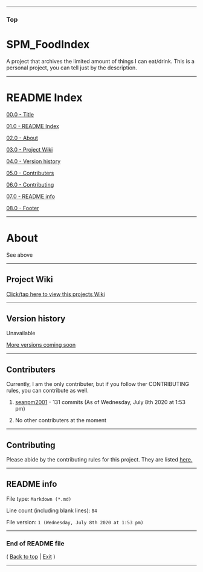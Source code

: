 
***

### Top

# SPM_FoodIndex
A project that archives the limited amount of things I can eat/drink. This is a personal project, you can tell just by the description.

***

# README Index

[00.0 - Title](#SPM_FoodIndex)

[01.0 - README Index](#README-Index)

[02.0 - About](#About)

[03.0 - Project Wiki](#Project-Wiki)

[04.0 - Version history](#Version-history)

[05.0 - Contributers](#Contributers)

[06.0 - Contributing](#Contributing)

[07.0 - README info](#README-info)

[08.0 - Footer](#End-of-README-file)

***

# About

See above

***

## Project Wiki

[Click/tap here to view this projects Wiki](https://github.com/seanpm2001/SPM_FoodIndex/Wiki/)

***

## Version history

Unavailable

[More versions coming soon](https://www.example.com/)

***

## Contributers

Currently, I am the only contributer, but if you follow ther CONTRIBUTING rules, you can contribute as well.

1. [seanpm2001](https://github.com/seanpm2001/) - 131 commits (As of Wednesday, July 8th 2020 at 1:53 pm)

2. No other contributers at the moment

***

## Contributing

Please abide by the contributing rules for this project. They are listed [here.](https://github.com/seanpm2001/SPM_FoodIndex/blob/master/CONTRIBUTING.md)

***

## README info

File type: `Markdown (*.md)`

Line count (including blank lines): `84`

File version: `1 (Wednesday, July 8th 2020 at 1:53 pm)`

***

### End of README file

( [Back to top](#Top) | [Exit](https://github.com) )

***
